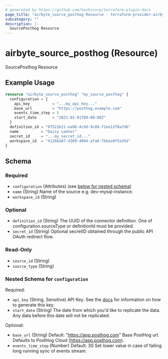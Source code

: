 ```yaml
---
# generated by https://github.com/hashicorp/terraform-plugin-docs
page_title: "airbyte_source_posthog Resource - terraform-provider-airbyte"
subcategory: ""
description: |-
  SourcePosthog Resource
---
```


# airbyte_source_posthog (Resource)

SourcePosthog Resource

## Example Usage

```terraform
resource "airbyte_source_posthog" "my_source_posthog" {
  configuration = {
    api_key          = "...my_api_key..."
    base_url         = "https://posthog.example.com"
    events_time_step = 5
    start_date       = "2021-01-01T00:00:00Z"
  }
  definition_id = "07521b21-ea9b-4c9d-9c88-f1ee12f8a7db"
  name          = "Daisy Ledner"
  secret_id     = "...my_secret_id..."
  workspace_id  = "41266a87-d389-4094-afa6-7bbea9f5a35d"
}
```

<!-- schema generated by tfplugindocs -->
## Schema

### Required

- `configuration` (Attributes) (see [below for nested schema](#nestedatt--configuration))
- `name` (String) Name of the source e.g. dev-mysql-instance.
- `workspace_id` (String)

### Optional

- `definition_id` (String) The UUID of the connector definition. One of configuration.sourceType or definitionId must be provided.
- `secret_id` (String) Optional secretID obtained through the public API OAuth redirect flow.

### Read-Only

- `source_id` (String)
- `source_type` (String)

<a id="nestedatt--configuration"></a>
### Nested Schema for `configuration`

Required:

- `api_key` (String, Sensitive) API Key. See the <a href="https://docs.airbyte.com/integrations/sources/posthog">docs</a> for information on how to generate this key.
- `start_date` (String) The date from which you'd like to replicate the data. Any data before this date will not be replicated.

Optional:

- `base_url` (String) Default: "https://app.posthog.com"
Base PostHog url. Defaults to PostHog Cloud (https://app.posthog.com).
- `events_time_step` (Number) Default: 30
Set lower value in case of failing long running sync of events stream.


